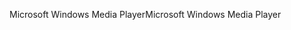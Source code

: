 <span data-ttu-id="758b1-101">Microsoft Windows Media Player</span><span class="sxs-lookup"><span data-stu-id="758b1-101">Microsoft Windows Media Player</span></span>